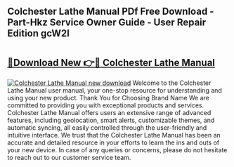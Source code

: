 ## Colchester Lathe Manual PDf Free Download - Part-Hkz Service Owner Guide - User Repair Edition gcW2l

# <h2><a href="http://cf23559.oget.top/?id=Colchester+Lathe+Manual">🔗Download New 👉🔴 Colchester Lathe Manual</a></h2>

[![Colchester Lathe Manual new download](https://i.imgur.com/5g1atiW.png)](http://cf23559.oget.top/?id=Colchester+Lathe+Manual)
Welcome to the Colchester Lathe Manual user manual, your one-stop resource for understanding and using your new product. Thank You for Choosing Brand Name We are committed to providing you with exceptional products and services. Colchester Lathe Manual offers users an extensive range of advanced features, including geolocation, smart alerts, customizable themes, and automatic syncing, all easily controlled through the user-friendly and intuitive interface. We trust that the Colchester Lathe Manual has been an accurate and detailed resource in your efforts to learn the ins and outs of your new device. In case of any queries or concerns, please do not hesitate to reach out to our customer service team.
